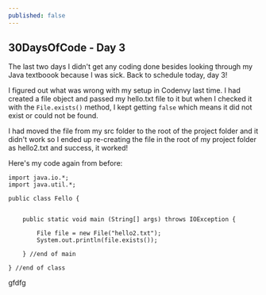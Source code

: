 ```yaml
---
published: false
---
```

## 30DaysOfCode - Day 3

The last two days I didn't get any coding done besides looking through my Java textboook because I was sick. Back to schedule today, day 3!

I figured out what was wrong with my setup in Codenvy last time. I had created a file object and passed my hello.txt file to it but when I checked it with the ```File.exists()``` method, I kept getting ```false``` which means it did not exist or could not be found. 

I had moved the file from my src folder to the root of the project folder and it didn't work so I ended up re-creating the file in the root of my project folder as hello2.txt and success, it worked! 

Here's my code again from before:

```
import java.io.*;
import java.util.*;

public class Fello {
    
    
    public static void main (String[] args) throws IOException {
        
        File file = new File("hello2.txt");
        System.out.println(file.exists());

    } //end of main

} //end of class
```
gfdfg